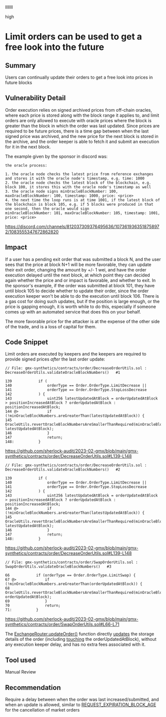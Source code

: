 IllIllI

high

# Limit orders can be used to get a free look into the future

## Summary

Users can continually update their orders to get a free look into prices in future blocks


## Vulnerability Detail

Order execution relies on signed archived prices from off-chain oracles, where each price is stored along with the block range it applies to, and limit orders are only allowed to execute with oracle prices where the block is greater than the block in which the order was last updated. Since prices are required to be future prices, there is a time gap between when the last signed price was archived, and the new price for the next block is stored in the archive, and the order keeper is able to fetch it and submit an execution for it in the next block.

The example given by the sponsor in discord was:
```text
the oracle process:

1. the oracle node checks the latest price from reference exchanges and stores it with the oracle node's timestamp, e.g. time: 1000
2. the oracle node checks the latest block of the blockchain, e.g. block 100, it stores this with the oracle node's timestamp as well
3. the oracle node signs minOracleBlockNumber: 100, maxOracleBlockNumber: 100, timestamp: 1000, price: <price>
4. the next time the loop runs is at time 1001, if the latest block of the blockchain is block 105, e.g. if 5 blocks were produced in that one second, then the oracle would sign
minOracleBlockNumber: 101, maxOracleBlockNumber: 105, timestamp: 1001, price: <price>
```
https://discord.com/channels/812037309376495636/1073619363518758972/1083555347672862820


## Impact

If a user has a pending exit order that was submitted a block N, and the user sees that the price at block N+1 will be more favorable, they can update their exit order, changing the amount by +/- 1 wei, and have the order execution delayed until the next block, at which point they can decided again whether the price and or impact is favorable, and whether to exit. In the sponsor's example, if the order was submitted at block 101, they have until block 105 to decide whether to update their order, since the order execution keeper won't be able to do the execution until block 106. There is a gas cost for doing such updates, but if the position is large enough, or the price is gapping enough, it is worth while to do this, especially if someone comes up with an automated service that does this on your behalf.

The more favorable price for the attacker is at the expense of the other side of the trade, and is a loss of capital for them.

## Code Snippet

Limit orders are executed by keepers and the keepers are required to provide signed prices _after_ the last order update:
```solidity
// File: gmx-synthetics/contracts/order/DecreaseOrderUtils.sol : DecreaseOrderUtils.validateOracleBlockNumbers()   #1

139            if (
140                orderType == Order.OrderType.LimitDecrease ||
141                orderType == Order.OrderType.StopLossDecrease
142            ) {
143                uint256 latestUpdatedAtBlock = orderUpdatedAtBlock > positionIncreasedAtBlock ? orderUpdatedAtBlock : positionIncreasedAtBlock;
144 @>             if (!minOracleBlockNumbers.areGreaterThan(latestUpdatedAtBlock)) {
145                    OracleUtils.revertOracleBlockNumbersAreSmallerThanRequired(minOracleBlockNumbers, latestUpdatedAtBlock);
146                }
147                return;
148:           }
```
https://github.com/sherlock-audit/2023-02-gmx/blob/main/gmx-synthetics/contracts/order/DecreaseOrderUtils.sol#L139-L148

```solidity
// File: gmx-synthetics/contracts/order/DecreaseOrderUtils.sol : DecreaseOrderUtils.validateOracleBlockNumbers()   #2

139            if (
140                orderType == Order.OrderType.LimitDecrease ||
141                orderType == Order.OrderType.StopLossDecrease
142            ) {
143                uint256 latestUpdatedAtBlock = orderUpdatedAtBlock > positionIncreasedAtBlock ? orderUpdatedAtBlock : positionIncreasedAtBlock;
144 @>             if (!minOracleBlockNumbers.areGreaterThan(latestUpdatedAtBlock)) {
145                    OracleUtils.revertOracleBlockNumbersAreSmallerThanRequired(minOracleBlockNumbers, latestUpdatedAtBlock);
146                }
147                return;
148:           }
```
https://github.com/sherlock-audit/2023-02-gmx/blob/main/gmx-synthetics/contracts/order/DecreaseOrderUtils.sol#L139-L148

```solidity
// File: gmx-synthetics/contracts/order/SwapOrderUtils.sol : SwapOrderUtils.validateOracleBlockNumbers()   #3

66            if (orderType == Order.OrderType.LimitSwap) {
67 @>             if (!minOracleBlockNumbers.areGreaterThan(orderUpdatedAtBlock)) {
68                    OracleUtils.revertOracleBlockNumbersAreSmallerThanRequired(minOracleBlockNumbers, orderUpdatedAtBlock);
69                }
70                return;
71:           }
```
https://github.com/sherlock-audit/2023-02-gmx/blob/main/gmx-synthetics/contracts/order/SwapOrderUtils.sol#L66-L71


The [ExchangeRouter.updateOrder()](https://github.com/sherlock-audit/2023-02-gmx/blob/main/gmx-synthetics/contracts/router/ExchangeRouter.sol#L213-L233) function directly [updates](https://github.com/sherlock-audit/2023-02-gmx/blob/main/gmx-synthetics/contracts/exchange/OrderHandler.sol#L82-L98) the storage details of the order (including [touching](https://github.com/sherlock-audit/2023-02-gmx/blob/main/gmx-synthetics/contracts/order/Order.sol#L381-L383) the orderUpdatedAtBlock), without any execution keeper delay, and has no extra fees associated with it.


## Tool used

Manual Review


## Recommendation

Require a delay between when the order was last increased/submitted, and when an update is allowed, similar to [REQUEST_EXPIRATION_BLOCK_AGE](https://github.com/sherlock-audit/2023-02-gmx/blob/main/gmx-synthetics/contracts/exchange/ExchangeUtils.sol#L24) for the cancellation of market orders

